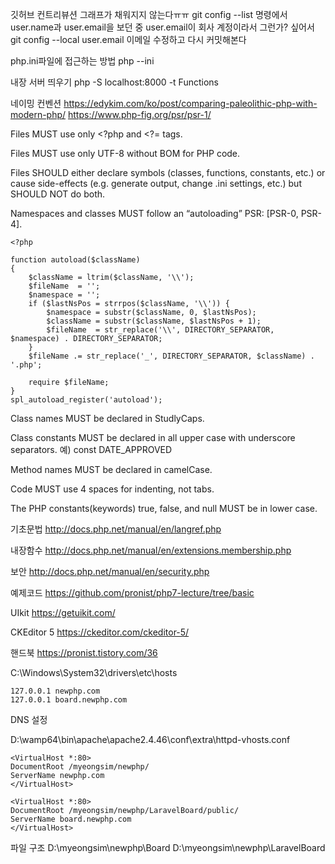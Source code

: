 깃허브 컨트리뷰션 그래프가 채워지지 않는다ㅠㅠ
git config --list 명령에서
user.name과 user.email을 보던 중
user.email이 회사 계정이라서 그런가? 싶어서
git config --local user.email 이메일 수정하고 다시 커밋해본다

php.ini파일에 접근하는 방법
php --ini

내장 서버 띄우기
php -S localhost:8000 -t Functions

네이밍 컨벤션
https://edykim.com/ko/post/comparing-paleolithic-php-with-modern-php/
https://www.php-fig.org/psr/psr-1/

Files MUST use only <?php and <?= tags.

Files MUST use only UTF-8 without BOM for PHP code.

Files SHOULD either declare symbols (classes, functions, constants, etc.) or cause side-effects (e.g. generate output, change .ini settings, etc.) but SHOULD NOT do both.

Namespaces and classes MUST follow an “autoloading” PSR: [PSR-0, PSR-4].
```
<?php

function autoload($className)
{
    $className = ltrim($className, '\\');
    $fileName  = '';
    $namespace = '';
    if ($lastNsPos = strrpos($className, '\\')) {
        $namespace = substr($className, 0, $lastNsPos);
        $className = substr($className, $lastNsPos + 1);
        $fileName  = str_replace('\\', DIRECTORY_SEPARATOR, $namespace) . DIRECTORY_SEPARATOR;
    }
    $fileName .= str_replace('_', DIRECTORY_SEPARATOR, $className) . '.php';

    require $fileName;
}
spl_autoload_register('autoload');
```
Class names MUST be declared in StudlyCaps.

Class constants MUST be declared in all upper case with underscore separators.  예) const DATE_APPROVED

Method names MUST be declared in camelCase.

Code MUST use 4 spaces for indenting, not tabs.

The PHP constants(keywords) true, false, and null MUST be in lower case.

기초문법
http://docs.php.net/manual/en/langref.php

내장함수
http://docs.php.net/manual/en/extensions.membership.php

보안
http://docs.php.net/manual/en/security.php

예제코드
https://github.com/pronist/php7-lecture/tree/basic

UIkit
https://getuikit.com/

CKEditor 5
https://ckeditor.com/ckeditor-5/

핸드북
https://pronist.tistory.com/36


C:\Windows\System32\drivers\etc\hosts
```
127.0.0.1 newphp.com
127.0.0.1 board.newphp.com
```

DNS 설정

D:\wamp64\bin\apache\apache2.4.46\conf\extra\httpd-vhosts.conf
```
<VirtualHost *:80>
DocumentRoot /myeongsim/newphp/
ServerName newphp.com
</VirtualHost>

<VirtualHost *:80>
DocumentRoot /myeongsim/newphp/LaravelBoard/public/
ServerName board.newphp.com
</VirtualHost>
```

파일 구조
D:\myeongsim\newphp\Board
D:\myeongsim\newphp\LaravelBoard